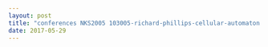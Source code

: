 ```yaml
---
layout: post
title: "conferences NKS2005 103005-richard-phillips-cellular-automaton.nb"
date: 2017-05-29
---
```


